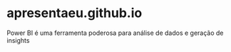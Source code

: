 # apresentaeu.github.io
Power BI é uma ferramenta poderosa para análise de dados e geração de insights
